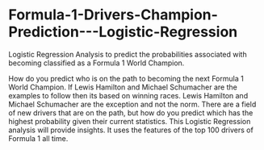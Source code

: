 # Formula-1-Drivers-Champion-Prediction---Logistic-Regression
Logistic Regression Analysis to predict the probabilities associated with becoming classified as a Formula 1 World Champion.

How do you predict who is on the path to becoming the next Formula 1 World Champion.  If Lewis Hamilton and Michael Schumacher are the examples to follow then its based on winning races.  Lewis Hamilton and Michael Schumacher are the exception and not the norm.  There are a field of new drivers that are on the path, but how do you predict which has the highest probability
given their current statistics.  This Logistic Regression analysis will provide insights.  It uses the features of the
top 100 drivers of Formula 1 all time. 
